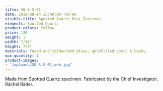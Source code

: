 ```yaml
---
title: SQ-S-S-01
date: 2018-08-14 23:48:00 -04:00
visible-title: Spotted Quartz Post Earrings
elements: Spotted Quartz
product-colors: Yellow
price: 130
weight: 1
width: 7/16"
height: 7/8"
materials: Fused and coldworked glass, goldfilled posts & backs.
max-quantity: 1
product-images:
- "/uploads/SQ-S-S-01_web.jpg"
---
```


Made from Spotted Quartz specimen. Fabricated by the Chief Investigator, Ráchel Räder.